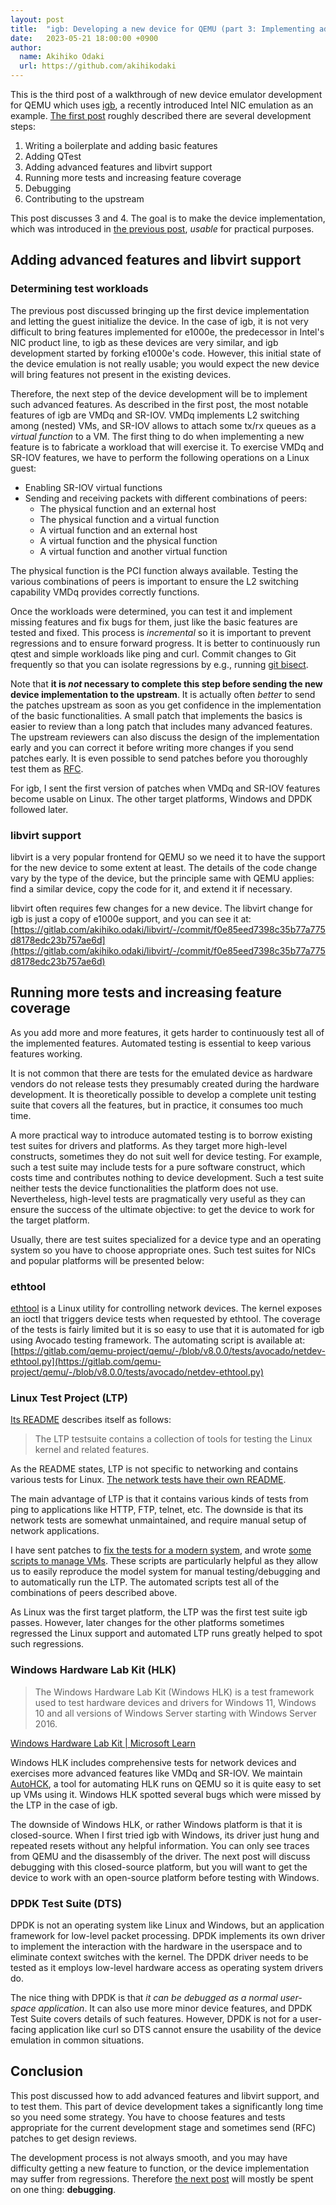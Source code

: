 ```yaml
---
layout: post
title:  "igb: Developing a new device for QEMU (part 3: Implementing advanced features)"
date:   2023-05-21 18:00:00 +0900
author:
  name: Akihiko Odaki
  url: https://github.com/akihikodaki
---
```


This is the third post of a walkthrough of new device emulator development for
QEMU which uses [igb](https://qemu.readthedocs.io/en/v8.0.0/system/devices/igb.html),
a recently introduced Intel NIC emulation as an example.
[The first post](/2023/05/06/igb-developing-a-new-device-for-qemu-part-1-introduction.html)
roughly described there are several development steps:

1. Writing a boilerplate and adding basic features
2. Adding QTest
3. Adding advanced features and libvirt support
4. Running more tests and increasing feature coverage
5. Debugging
6. Contributing to the upstream

This post discusses 3 and 4. The goal is to make the device implementation,
which was introduced in
[the previous post](/2023/05/12/igb-developing-a-new-device-for-qemu-part-2-implementing-basic-features.html),
_usable_ for practical purposes.

## Adding advanced features and libvirt support

### Determining test workloads

The previous post discussed bringing up the first device implementation and
letting the guest initialize the device. In the case of igb, it is not very
difficult to bring features implemented for e1000e, the predecessor in Intel's
NIC product line, to igb as these devices are very similar, and igb development
started by forking e1000e's code. However, this initial state of the device
emulation is not really usable; you would expect the new device will bring
features not present in the existing devices.

Therefore, the next step of the device development will be to implement such
advanced features. As described in the first post, the most notable features of
igb are VMDq and SR-IOV. VMDq implements L2 switching among (nested) VMs, and
SR-IOV allows to attach some tx/rx queues as a _virtual function_ to a VM.
The first thing to do when implementing a new feature is to fabricate a workload
that will exercise it. To exercise VMDq and SR-IOV features, we have to perform
the following operations on a Linux guest:
- Enabling SR-IOV virtual functions
- Sending and receiving packets with different combinations of peers:
  - The physical function and an external host
  - The physical function and a virtual function
  - A virtual function and an external host
  - A virtual function and the physical function
  - A virtual function and another virtual function

The physical function is the PCI function always available. Testing the
various combinations of peers is important to ensure the L2 switching capability
VMDq provides correctly functions.

Once the workloads were determined, you can test it and implement missing
features and fix bugs for them, just like the basic features are tested and
fixed. This process is _incremental_ so it is important to prevent regressions
and to ensure forward progress. It is better to continuously run qtest and
simple workloads like ping and curl. Commit changes to Git frequently so that
you can isolate regressions by e.g., running
[git bisect](https://git-scm.com/docs/git-bisect).

Note that
__it is _not_ necessary to complete this step before sending the new device implementation to the upstream__.
It is actually often _better_ to send the patches upstream as soon as you get
confidence in the implementation of the basic functionalities. A small patch
that implements the basics is easier to review than a long patch that includes
many advanced features. The upstream reviewers can also discuss the design of
the implementation early and you can correct it before writing more changes if
you send patches early. It is even possible to send patches before you
thoroughly test them as
[RFC](https://qemu.readthedocs.io/en/v8.0.0/devel/submitting-a-patch.html#use-the-rfc-tag-if-needed).

For igb, I sent the first version of patches when VMDq and SR-IOV features
become usable on Linux. The other target platforms, Windows and DPDK followed
later.

### libvirt support

libvirt is a very popular frontend for QEMU so we need it to have the support
for the new device to some extent at least. The details of the code change
vary by the type of the device, but the principle same with QEMU applies:
find a similar device, copy the code for it, and extend it if necessary.

libvirt often requires few changes for a new device. The libvirt change for igb
is just a copy of e1000e support, and you can see it at:
[https://gitlab.com/akihiko.odaki/libvirt/-/commit/f0e85eed7398c35b77a775d8178edc23b757ae6d](https://gitlab.com/akihiko.odaki/libvirt/-/commit/f0e85eed7398c35b77a775d8178edc23b757ae6d)

## Running more tests and increasing feature coverage

As you add more and more features, it gets harder to continuously test all of
the implemented features. Automated testing is essential to keep various
features working.

It is not common that there are tests for the emulated device as hardware
vendors do not release tests they presumably created during the hardware
development. It is theoretically possible to develop a complete unit testing
suite that covers all the features, but in practice, it consumes too much time.

A more practical way to introduce automated testing is to borrow existing test
suites for drivers and platforms. As they target more high-level constructs,
sometimes they do not suit well for device testing. For example, such a test
suite may include tests for a pure software construct, which costs time and
contributes nothing to device development. Such a test suite neither tests the
device functionalities the platform does not use. Nevertheless, high-level tests
are pragmatically very useful as they can ensure the success of the ultimate
objective: to get the device to work for the target platform.

Usually, there are test suites specialized for a device type and an operating
system so you have to choose appropriate ones. Such test suites for NICs and
popular platforms will be presented below:

### ethtool

[ethtool](https://mirrors.edge.kernel.org/pub/software/network/ethtool/) is a
Linux utility for controlling network devices. The kernel exposes an ioctl
that triggers device tests when requested by ethtool. The coverage of the
tests is fairly limited but it is so easy to use that it is automated for igb
using Avocado testing framework. The automating script is available at:
[https://gitlab.com/qemu-project/qemu/-/blob/v8.0.0/tests/avocado/netdev-ethtool.py](https://gitlab.com/qemu-project/qemu/-/blob/v8.0.0/tests/avocado/netdev-ethtool.py)

### Linux Test Project (LTP)

[Its README](https://github.com/linux-test-project/ltp/blob/20230516/README.md)
describes itself as follows:
> The LTP testsuite contains a collection of tools for testing the Linux kernel
> and related features.

As the README states, LTP is not specific to networking and contains various
tests for Linux.
[The network tests have their own README](https://github.com/linux-test-project/ltp/blob/20230516/testcases/network/README.md).

The main advantage of LTP is that it contains various kinds of tests from ping
to applications like HTTP, FTP, telnet, etc. The downside is that its network
tests are somewhat unmaintained, and require manual setup of network
applications.

I have sent patches to
[fix the tests for a modern system](https://github.com/linux-test-project/ltp/commits?author=akihikodaki),
and wrote [some scripts to manage VMs](https://github.com/akihikodaki/q). These
scripts are particularly helpful as they allow us to easily reproduce the model
system for manual testing/debugging and to automatically run the LTP. The
automated scripts test all of the combinations of peers described above.

As Linux was the first target platform, the LTP was the first test suite igb
passes. However, later changes for the other platforms sometimes regressed the
Linux support and automated LTP runs greatly helped to spot such regressions.

### Windows Hardware Lab Kit (HLK)

> The Windows Hardware Lab Kit (Windows HLK) is a test framework used to test
> hardware devices and drivers for Windows 11, Windows 10 and all versions of
> Windows Server starting with Windows Server 2016.

[Windows Hardware Lab Kit \| Microsoft Learn](https://learn.microsoft.com/en-us/windows-hardware/test/hlk/)

Windows HLK includes comprehensive tests for network devices and exercises more
advanced features like VMDq and SR-IOV. We maintain
[AutoHCK](https://github.com/HCK-CI/AutoHCK), a tool for automating HLK runs
on QEMU so it is quite easy to set up VMs using it. Windows HLK spotted several
bugs which were missed by the LTP in the case of igb.

The downside of Windows HLK, or rather Windows platform is that it is
closed-source. When I first tried igb with Windows, its driver just hung and
repeated resets without any helpful information. You can only see traces from
QEMU and the disassembly of the driver. The next post will discuss debugging
with this closed-source platform, but you will want to get the device to work
with an open-source platform before testing with Windows.

### DPDK Test Suite (DTS)

DPDK is not an operating system like Linux and Windows, but an application
framework for low-level packet processing. DPDK implements its own driver to
implement the interaction with the hardware in the userspace and to eliminate
context switches with the kernel. The DPDK driver needs to be tested as it
employs low-level hardware access as operating system drivers do.

The nice thing with DPDK is that
_it can be debugged as a normal user-space application_. It can also use more
minor device features, and DPDK Test Suite covers details of such features.
However, DPDK is not for a user-facing application like curl so DTS cannot
ensure the usability of the device emulation in common situations.

## Conclusion

This post discussed how to add advanced features and libvirt support, and to
test them. This part of device development takes a significantly long time so
you need some strategy. You have to choose features and tests appropriate for
the current development stage and sometimes send (RFC) patches to get design
reviews.

The development process is not always smooth, and you may have difficulty
getting a new feature to function, or the device implementation may suffer from
regressions. Therefore
[the next post](/2023/06/01/igb-developing-a-new-device-for-qemu-part-4-debugging-and-submitting-patches.html)
will mostly be spent on one thing: __debugging__.
